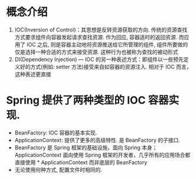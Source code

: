 # 概念介绍
1. IOC(Inversion of Control)：其思想是反转资源获取的方向. 传统的资源查找方式要求组件向容器发起请求查找资源. 作为回应, 容器适时的返回资源. 而应用了 IOC 之后, 则是容器主动地将资源推送给它所管理的组件, 组件所要做的仅是选择一种合适的方式来接受资源. 这种行为也被称为查找的被动形式
2. DI(Dependency Injection) — IOC 的另一种表述方式：即组件以一些预先定义好的方式(例如: setter 方法)接受来自如容器的资源注入. 相对于 IOC 而言，这种表述更直接



# Spring 提供了两种类型的 IOC 容器实现. 
* BeanFactory: IOC 容器的基本实现.
* ApplicationContext: 提供了更多的高级特性. 是 BeanFactory 的子接口.
* BeanFactory 是 Spring 框架的基础设施，面向 Spring 本身；  ApplicationContext 面向使用 Spring 框架的开发者，几乎所有的应用场合都直接使用 * ApplicationContext 而非底层的 BeanFactory
* 无论使用何种方式, 配置文件时相同的.


